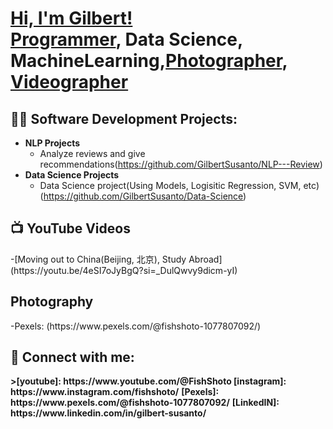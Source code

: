 <h1><a href="https://www.linkedin.com/in/gilbert-susanto/">Hi, I'm Gilbert! </a><br/><a href="https://github.com/GilbertSusanto">Programmer</a>, <a >Data Science</a>, <a >MachineLearning</a>,<a href ="https://www.instagram.com/fishshoto/" >Photographer</a>, <a href="https://www.youtube.com/@FishShoto">Videographer</a></h1>

<h2>👨‍💻 Software Development Projects:</h2>

- <b>NLP Projects</b>
  - Analyze reviews and give recommendations(https://github.com/GilbertSusanto/NLP---Review)
- <b>Data Science Projects</b>
  - Data Science project(Using Models, Logisitic Regression, SVM, etc)(https://github.com/GilbertSusanto/Data-Science)

<h2>📺 YouTube Videos</h2>
-[Moving out to China(Beijing, 北京), Study Abroad](https://youtu.be/4eSI7oJyBgQ?si=_DulQwvy9dicm-yI)

<h2>Photography</h2>
-Pexels: (https://www.pexels.com/@fishshoto-1077807092/)

<h2> 🤳 Connect with me:</h2>
<b>>[youtube]: https://www.youtube.com/@FishShoto </b>
<b>[instagram]: https://www.instagram.com/fishshoto/</b>
<b>[Pexels]: https://www.pexels.com/@fishshoto-1077807092/</b>
<b>[LinkedIN]: https://www.linkedin.com/in/gilbert-susanto/</b>
